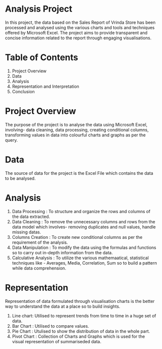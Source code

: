 # Analysis Project
In this project, the data based on the Sales Report of Vrinda Store has been processed and analysed using the various charts and tools and techniques offered by Microsoft Excel. The project aims to provide transparent and concise information related to the report through engaging visualisations.
# Table of Contents
  1. Project Overview
  2. Data
  3. Analysis
  4. Representation and Interpretation
  5. Conclusion
# Project Overview
The purpose of the project is to analyse the data using Microsoft Excel, involving- data cleaning, data processing, creating conditional columns, transforming values in data into colourful charts and graphs as per the query.
# Data
The source of data for the project is the Excel File which contains the data to be analysed.
# Analysis
1. Data Processing :  To structure and organize the rows and columns of the data extracted.
2. Data Cleaning : To remove the unnecessary columns and rows from the data model which involves- removing duplicates and null values, handle missing datas.
3. Columns Creation : To create new conditional columns as per the requirement of the analysis.
4. Data Manipulation : To modify the data using the formulas and functions so to carry out in-depth information from the data.
5. Calculative Analysis : To utilize the various mathemaatical, statistical techniques like - Averages, Media, Correlation, Sum so to build a pattern while data comprehension.
# Representation
Representation of data formulated through visualisation charts is the better way to understand the data at a place so to build insights.
1. Line chart: Utilised to represent trends from time to time in a huge set of data.
2. Bar Chart : Utilised to compare values.
3. Pie Chart : Utulised to show the distribution of data in the whole part.
4. Pivot Chart : Collection of Charts and Graphs which is used for the visual representation of summariseded data.
   

